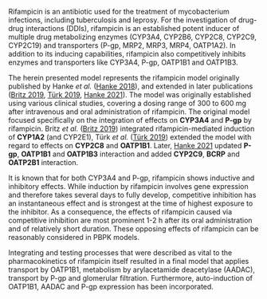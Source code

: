 Rifampicin is an antibiotic used for the treatment of mycobacterium infections, including tuberculosis and leprosy. For the investigation of drug-drug interactions (DDIs), rifampicin is an established potent inducer of multiple drug metabolizing enzymes (CYP3A4, CYP2B6, CYP2C8, CYP2C9, CYP2C19) and transporters (P-gp, MRP2, MRP3, MRP4, OATP1A2). In addition to its inducing capabilities, rifampicin also competitively inhibits enzymes and transporters like CYP3A4, P-gp, OATP1B1 and OATP1B3.

The herein presented model represents the rifampicin model originally published by Hanke *et al.* ([Hanke 2018](#5-references)), and extended in later publications ([Britz 2019](#5-references), [Türk 2019](#5-references), [Hanke 2021](#5-references)). The model was originally established using various clinical studies, covering a dosing range of 300 to 600 mg after intravenous and oral administration of rifampicin. The original model focused specifically on the integration of effects on **CYP3A4** and **P-gp** by rifampicin. Britz *et al.* ([Britz 2019](#5-references)) integrated rifampicin-mediated induction of **CYP1A2** (and CYP2E1), Türk *et al.* ([Türk 2019](#5-references)) extended the model with regard to effects on **CYP2C8** and **OATP1B1**. Later, [Hanke 2021](#5-references) updated **P-gp**, **OATP1B1** and **OATP1B3** interaction and added **CYP2C9**, **BCRP** and **OATP2B1** interaction.

It is known that for both CYP3A4 and P-gp, rifampicin shows inductive and inhibitory effects. While induction by rifampicin involves gene expression and therefore takes several days to fully develop, competitive inhibition has an instantaneous effect and is strongest at the time of highest exposure to the inhibitor. As a consequence, the effects of rifampicin caused via competitive inhibition are most prominent 1-2 h after its oral administration and of relatively short duration. These opposing effects of rifampicin can be reasonably considered in PBPK models. 

Integrating and testing processes that were described as vital to the pharmacokinetics of rifampicin itself resulted in a final model that applies transport by OATP1B1, metabolism by arylacetamide deacetylase (AADAC), transport by P-gp and glomerular filtration. Furthermore, auto-induction of OATP1B1, AADAC and P-gp expression has been incorporated.

